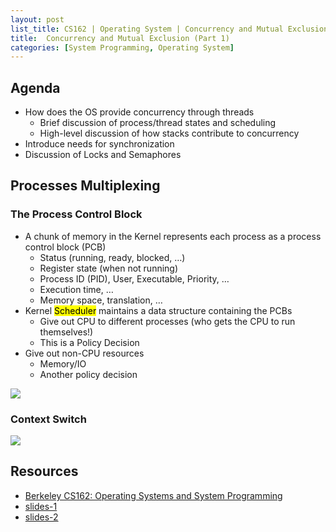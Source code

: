 ```yaml
---
layout: post
list_title: CS162 | Operating System | Concurrency and Mutual Exclusion | Part 1
title:  Concurrency and Mutual Exclusion (Part 1)
categories: [System Programming, Operating System]
---
```


## Agenda

- How does the OS provide concurrency through threads
    - Brief discussion of process/thread states and scheduling
    - High-level discussion of how stacks contribute to concurrency
- Introduce needs for synchronization
- Discussion of Locks and Semaphores

## Processes Multiplexing

### The Process Control Block

- A chunk of memory in the Kernel represents each process as a process control block (PCB)
    - Status (running, ready, blocked, …)
    - Register state (when not running)
    - Process ID (PID), User, Executable, Priority, …
    - Execution time, …
    - Memory space, translation, …
- Kernel <mark>Scheduler</mark> maintains a data structure containing the PCBs
    - Give out CPU to different processes (who gets the CPU to run themselves!)
    - This is a Policy Decision
- Give out non-CPU resources
    - Memory/IO
    - Another policy decision

<img class="md-img-center" src="{{site.baseurl}}/assets/images/2020/01/os-06-01.png">

### Context Switch

<img class="md-img-center" src="{{site.baseurl}}/assets/images/2020/01/os-06-02.png">

## Resources

- [Berkeley CS162: Operating Systems and System Programming](https://www.youtube.com/watch?v=4FpG1DcvHzc&list=PLF2K2xZjNEf97A_uBCwEl61sdxWVP7VWC)
- [slides-1](https://sharif.edu/~kharrazi/courses/40424-012/)
- [slides-2](https://github.com/Leo-Adventure/Berkeley-CS162-Operating-System/tree/main/Lecture/Slides)
